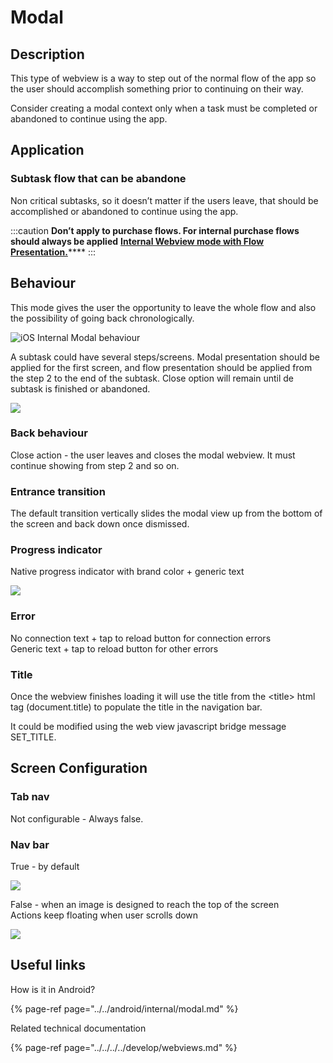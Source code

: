 # Modal

## Description

This type of webview is a way to step out of the normal flow of the app so the user should accomplish something prior to continuing on their way.

Consider creating a modal context only when a task must be completed or abandoned to continue using the app.

## Application 

### Subtask flow that can be abandone 

Non critical subtasks, so it doesn’t matter if the users leave, that should be accomplished or abandoned to continue using the app.

:::caution
**Don’t apply to purchase flows. For internal purchase flows should always be applied** [**Internal Webview mode with Flow Presentation.**](flow.md)\*\*\*\*
:::

## Behaviour

This mode gives the user the opportunity to leave the whole flow and also the possibility of going back chronologically.

![iOS Internal Modal behaviour](../../img/ios_internal_modal.png)

A subtask could have several steps/screens. Modal presentation should be applied for the first screen, and flow presentation should be applied from the step 2 to the end of the subtask. Close option will remain until de subtask is finished or abandoned.

![](../../img/ios_internal_modal_subtask.png)

### Back behaviour

Close action - the user leaves and closes the modal webview. It must continue showing from step 2 and so on.

### Entrance transition

The default transition vertically slides the modal view up from the bottom of the screen and back down once dismissed.

### Progress indicator

Native progress indicator with brand color + generic text

![](../../img/ios_progress-indicator.png)

### Error

No connection text + tap to reload button for connection errors  
Generic text + tap to reload button for other errors

### Title

Once the webview finishes loading it will use the title from the &lt;title&gt; html tag \(document.title\) to populate the title in the navigation bar.

It could be modified using the web view javascript bridge message SET\_TITLE.

## Screen Configuration

### Tab nav

Not configurable - Always false.

### Nav bar

True - by default

![](../../img/ios_internal_modal_navbar_true.png)

False - when an image is designed to reach the top of the screen  
Actions keep floating when user scrolls down

![](../../img/ios_internal_modal_navbar_false.png)

## Useful links <a id="useful-links"></a>

How is it in Android?

{% page-ref page="../../android/internal/modal.md" %}

 Related technical documentation

{% page-ref page="../../../../develop/webviews.md" %}

  


